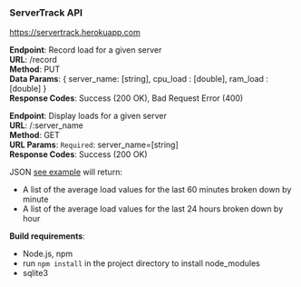 ### ServerTrack API
https://servertrack.herokuapp.com  

**Endpoint**: Record load for a given server  
**URL**: /record  
**Method**: PUT  
**Data Params**: { server_name: [string], cpu_load : [double], ram_load : [double] }  
**Response Codes**: Success (200 OK), Bad Request Error (400)

**Endpoint**: Display loads for a given server  
**URL**: /:server_name  
**Method**: GET  
**URL Params**: `Required`: server_name=[string]  
**Response Codes**: Success (200 OK)

JSON [see example](https://servertrack.herokuapp.com/example) will return:  
- A list of the average load values for the last 60 minutes broken down by minute  
- A list of the average load values for the last 24 hours broken down by hour


**Build requirements**:
- Node.js, npm
- run `npm install` in the project directory to install node_modules
- sqlite3
